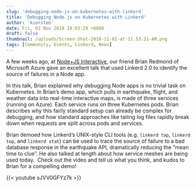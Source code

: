 ```yaml
---
slug: 'debugging-node-js-on-kubernetes-with-linkerd'
title: 'Debugging Node.js on Kubernetes with Linkerd'
author: 'kiersten'
date: Fri, 02 Nov 2018 19:03:29 +0000
draft: false
thumbnail: /uploads/Screen-Shot-2018-11-02-at-11.53.21-AM.png
tags: [Community, Events, Linkerd, News]
---
```


A few weeks ago, at [Node+JS
Interactive](https://events.linuxfoundation.org/events/node-js-interactive-2018/),
our friend Brian Redmond of Microsoft Azure gave an excellent talk that used
Linkerd 2.0 to identify the source of failures in a Node app.

In this talk, Brian explained why debugging Node apps is no trivial task on
Kubernetes. In Brian’s demo app, which pulls in earthquake, flight, and weather
data into real-time interactive maps, is made of three services (running on
Azure). Each service runs on three Kubernetes pods. Brian describes why this
fairly standard setup can already be complex for debugging, and how standard
approaches like tailing log files rapidly break down when requests are split
across pods and services.

Brian demoed how Linkerd’s UNIX-style CLI tools (e.g. `linkerd tap`, `linkerd
top`, and `linkerd stat`) can be used to trace the source of failure to a bad
database response in the earthquake API, dramatically reducing the “mean time to
clue”. He also talked at length about how service meshes are being used today.
 Check out the video and tell us what you think, and kudos to Brian for a
compelling demo!

{{< youtube sJVV0GFYz7k >}}
